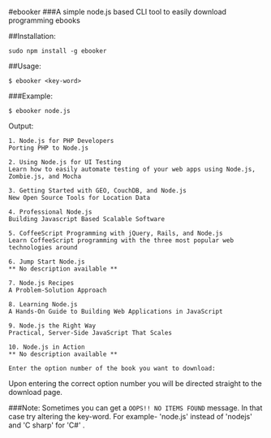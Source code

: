 #ebooker
###A simple node.js based CLI tool to easily download programming ebooks

##Installation:

```
sudo npm install -g ebooker
```
##Usage:

```
$ ebooker <key-word>
```

###Example:
```
$ ebooker node.js
```

Output:
```
1. Node.js for PHP Developers
Porting PHP to Node.js

2. Using Node.js for UI Testing
Learn how to easily automate testing of your web apps using Node.js, Zombie.js, and Mocha

3. Getting Started with GEO, CouchDB, and Node.js
New Open Source Tools for Location Data

4. Professional Node.js
Building Javascript Based Scalable Software

5. CoffeeScript Programming with jQuery, Rails, and Node.js
Learn CoffeeScript programming with the three most popular web technologies around

6. Jump Start Node.js
** No description available **

7. Node.js Recipes
A Problem-Solution Approach

8. Learning Node.js
A Hands-On Guide to Building Web Applications in JavaScript

9. Node.js the Right Way
Practical, Server-Side JavaScript That Scales

10. Node.js in Action
** No description available **

Enter the option number of the book you want to download:
```

Upon entering the correct option number you will be directed straight to the download page.

###Note:
Sometimes you can get a ```OOPS!! NO ITEMS FOUND``` message. In that case try altering the key-word. For example- 'node.js' instead of 'nodejs' and 'C sharp' for 'C#' .
